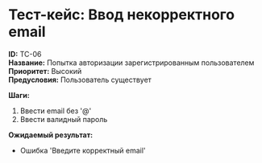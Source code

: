 # Тест-кейс: Ввод некорректного email
**ID:** TC-06                                                                                      
**Название:** Попытка авторизации зарегистрированным пользователем  
**Приоритет:** Высокий                                      
**Предусловия:** Пользователь существует

**Шаги:**
1. Ввести email без '@'
2. Ввести валидный пароль

**Ожидаемый результат:**
- Ошибка 'Введите корректный email'
